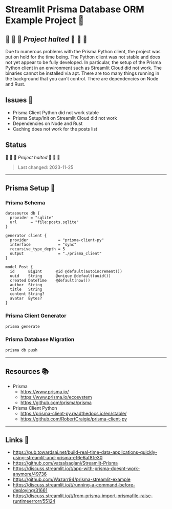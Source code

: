 <!-- markdownlint-disable MD026 -->
# Streamlit Prisma Database ORM Example Project :gem:

## :construction: :construction: :construction: *Project halted* :construction: :construction: :construction:

Due to numerous problems with the Prisma Python client, the project was put on hold for the time being. The Python client was not stable and does not yet appear to be fully developed. In particular, the setup of the Prisma Python client in an environment such as Streamlit Cloud did not work. The binaries cannot be installed via apt. There are too many things running in the background that you can't control. There are dependencies on Node and Rust.

## Issues :bug:

- Prisma Client Python did not work stable
- Prisma Setup/Init on Streamlit Cloud did not work
- Dependencies on Node and Rust
- Caching does not work for the posts list

## Status

:construction: :construction: :construction: *Project halted* :construction: :construction: :construction:

> Last changed: 2023-11-25

---

## Prisma Setup :gem:

### Prisma Schema

```prisma
datasource db {
  provider = "sqlite"
  url      = "file:posts.sqlite"
}

generator client {
  provider             = "prisma-client-py"
  interface            = "sync"
  recursive_type_depth = 5
  output               = "./prisma_client"
}

model Post {
  id      BigInt      @id @default(autoincrement())
  uuid    String      @unique @default(uuid())
  created DateTime    @default(now())
  author  String
  title   String
  content String?
  avatar  Bytes?
}
```

### Prisma Client Generator

```bash
prisma generate
```

### Prisma Database Migration

```bash
prisma db push
```

---

## Resources :books:

- Prisma
  - <https://www.prisma.io/>
  - <https://www.prisma.io/ecosystem>
  - <https://github.com/prisma/prisma>
- Prisma Client Python
  - <https://prisma-client-py.readthedocs.io/en/stable/>
  - <https://github.com/RobertCraigie/prisma-client-py>

---

## Links :link:

- <https://pub.towardsai.net/build-real-time-data-applications-quickly-using-streamlit-and-prisma-ef6e6af81e30>
- <https://github.com/vatsalsaglani/Streamlit-Prisma>
- <https://discuss.streamlit.io/t/app-with-prisma-doesnt-work-anymore/49736>
- <https://github.com/Wazarr94/prisma-streamlit-example>
- <https://discuss.streamlit.io/t/running-a-command-before-deploying/31661>
- <https://discuss.streamlit.io/t/from-prisma-import-prismafile-raise-runtimeerrorr/55124>
